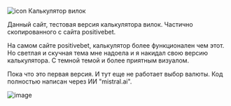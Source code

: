 ![icon](https://github.com/user-attachments/assets/4bc49b49-77ce-4359-8242-35f231167b8a) Калькулятор вилок

Данный сайт, тестовая версия калькулятора вилок. Частично скопированного с сайта positivebet.

На самом сайте positivebet, калькулятор более функционален чем этот. Но светлая и скучная тема мне надоела и я накидал свою версию калькулятора. С темной темой и более приятным визуалом.

Пока что это первая версия. И тут еще не работает выбор валюты. Код полностью написан через ИИ "mistral.ai".

![image](https://github.com/user-attachments/assets/405529ac-7901-456e-9d36-bac1130d4260)
